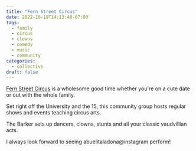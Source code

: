 ```yaml
---
title: "Fern Street Circus"
date: 2022-10-19T14:13:48-07:00
tags:
  - family
  - circus
  - clowns
  - comedy
  - music
  - community
categories:
  - collective
draft: false
---
```


[Fern Street Circus](https://www.fernstreetcircus.com/) is a wholesome good time whether you're on a cute date or out with the whole family.

Set right off the University and the 15, this community group hosts regular shows and events teaching circus arts.

The Barker sets up dancers, clowns, stunts and all your classic vaudvillian acts.

I always look forward to seeing abuelitaladona@instagram perform!
